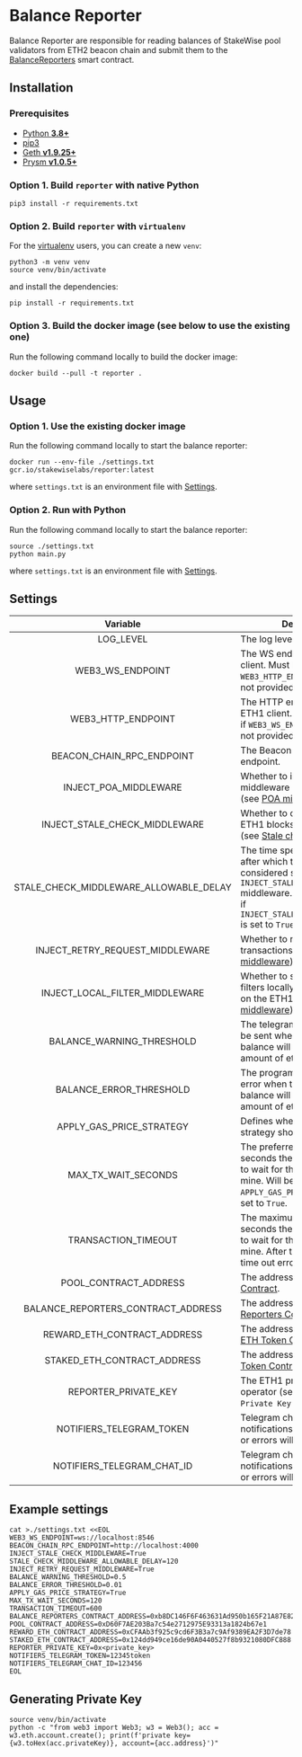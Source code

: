 # Balance Reporter

Balance Reporter are responsible for reading balances of StakeWise pool validators from ETH2 beacon chain and submit
them to the [BalanceReporters](https://github.com/stakewise/contracts/blob/0b7a80e0f8fe0ffcc428fcf4392955b636dc723e/contracts/BalanceReporters.sol) smart contract.

## Installation

### Prerequisites

- [Python **3.8+**](https://www.python.org/about/gettingstarted/)
- [pip3](https://pip.pypa.io/en/stable/installing/)
- [Geth **v1.9.25+**](https://github.com/ethereum/go-ethereum)
- [Prysm **v1.0.5+**](https://github.com/prysmaticlabs/prysm)

### Option 1. Build `reporter` with native Python

```shell script
pip3 install -r requirements.txt
```

### Option 2. Build `reporter` with `virtualenv`

For the [virtualenv](https://virtualenv.pypa.io/en/latest/) users, you can create a new `venv`:

```shell script
python3 -m venv venv
source venv/bin/activate
```

and install the dependencies:

```shell script
pip install -r requirements.txt
```

### Option 3. Build the docker image (see below to use the existing one)

Run the following command locally to build the docker image:

```shell script
docker build --pull -t reporter .
```

## Usage

### Option 1. Use the existing docker image

Run the following command locally to start the balance reporter:

```shell script
docker run --env-file ./settings.txt gcr.io/stakewiselabs/reporter:latest
```

where `settings.txt` is an environment file with [Settings](#settings).

### Option 2. Run with Python

Run the following command locally to start the balance reporter:

```shell script
source ./settings.txt
python main.py
```

where `settings.txt` is an environment file with [Settings](#settings).

## Settings

|                Variable                | Description                                                                                                                                                                                             | Required | Default |
|:--------------------------------------:|---------------------------------------------------------------------------------------------------------------------------------------------------------------------------------------------------------|----------|---------|
| LOG_LEVEL                              | The log level of the program.                                                                                                                                                                           | No       | DEBUG   |
| WEB3_WS_ENDPOINT                       | The WS endpoint to the ETH1 client. Must be specified if `WEB3_HTTP_ENDPOINT` endpoint is not provided.                                                                                                 | No       | -       |
| WEB3_HTTP_ENDPOINT                     | The HTTP endpoint to the ETH1 client. Must be specified if `WEB3_WS_ENDPOINT` endpoint is not provided.                                                                                                 | No       | -       |
| BEACON_CHAIN_RPC_ENDPOINT              | The Beacon Chain RPC HTTP endpoint.                                                                                                                                                                     | Yes      | -       |
| INJECT_POA_MIDDLEWARE                  | Whether to inject POA middleware into Web3 client (see [POA middleware](https://web3py.readthedocs.io/en/stable/middleware.html#geth-style-proof-of-authority)).                                        | No       | False   |
| INJECT_STALE_CHECK_MIDDLEWARE          | Whether to check for stale ETH1 blocks in Web3 client (see [Stale check middleware](https://web3py.readthedocs.io/en/stable/middleware.html#stalecheck)).                                               | No       | False   |
| STALE_CHECK_MIDDLEWARE_ALLOWABLE_DELAY | The time specified in seconds after which the block is considered stale in `INJECT_STALE_CHECK_MIDDLEWARE` middleware. Must be specified if `INJECT_STALE_CHECK_MIDDLEWARE` is set to `True`.           | No       | -       |
| INJECT_RETRY_REQUEST_MIDDLEWARE        | Whether to retry failed transactions (see [Retry middleware](https://web3py.readthedocs.io/en/stable/middleware.html#httprequestretry)).                                                                | No       | False   |
| INJECT_LOCAL_FILTER_MIDDLEWARE         | Whether to store log event filters locally instead of storing on the ETH1 node (see [Local middleware](https://web3py.readthedocs.io/en/stable/middleware.html#locally-managed-log-and-block-filters)). | No       | False   |
| BALANCE_WARNING_THRESHOLD              | The telegram notification will be sent when the reporter's balance will drop below such amount of ether.                                                                                                | Yes      | -       |
| BALANCE_ERROR_THRESHOLD                | The program will exit with an error when the reporter's balance will drop below such amount of ether.                                                                                                   | Yes      | -       |
| APPLY_GAS_PRICE_STRATEGY               | Defines whether the gas strategy should be applied.                                                                                                                                                     | No       | False   |
| MAX_TX_WAIT_SECONDS                    | The preferred number of seconds the reporter is willing to wait for the transaction to mine. Will be applied only if `APPLY_GAS_PRICE_STRATEGY` is set to `True`.                                       | No       | 120     |
| TRANSACTION_TIMEOUT                    | The maximum number of seconds the reporter is willing to wait for the transaction to mine. After that it will throw time out error.                                                                     | Yes      | -       |
| POOL_CONTRACT_ADDRESS                  | The address of the [Pool Contract](https://github.com/stakewise/contracts/blob/0b7a80e0f8fe0ffcc428fcf4392955b636dc723e/contracts/collectors/Pool.sol).                                                 | Yes      | -       |
| BALANCE_REPORTERS_CONTRACT_ADDRESS     | The address of the [Balance Reporters Contract](https://github.com/stakewise/contracts/blob/0b7a80e0f8fe0ffcc428fcf4392955b636dc723e/contracts/BalanceReporters.sol).                                   | Yes      | -       |
| REWARD_ETH_CONTRACT_ADDRESS            | The address of the [Reward ETH Token Contract](https://github.com/stakewise/contracts/blob/0b7a80e0f8fe0ffcc428fcf4392955b636dc723e/contracts/tokens/RewardEthToken.sol).                               | Yes      | -       |
| STAKED_ETH_CONTRACT_ADDRESS            | The address of the  [Staked ETH Token Contract](https://github.com/stakewise/contracts/blob/0b7a80e0f8fe0ffcc428fcf4392955b636dc723e/contracts/tokens/StakedEthToken.sol).                              | Yes      | -       |
| REPORTER_PRIVATE_KEY                   | The ETH1 private key of the operator (see `Generating Private Key` below).                                                                                                                              | Yes      | -       |
| NOTIFIERS_TELEGRAM_TOKEN               | Telegram chat token where notifications about low balance or errors will be sent.                                                                                                                       | Yes      | -       |
| NOTIFIERS_TELEGRAM_CHAT_ID             | Telegram chat ID where notifications about low balance or errors will be sent.                                                                                                                          | Yes      | -       |

## Example settings

```shell script
cat >./settings.txt <<EOL
WEB3_WS_ENDPOINT=ws://localhost:8546
BEACON_CHAIN_RPC_ENDPOINT=http://localhost:4000
INJECT_STALE_CHECK_MIDDLEWARE=True
STALE_CHECK_MIDDLEWARE_ALLOWABLE_DELAY=120
INJECT_RETRY_REQUEST_MIDDLEWARE=True
BALANCE_WARNING_THRESHOLD=0.5
BALANCE_ERROR_THRESHOLD=0.01
APPLY_GAS_PRICE_STRATEGY=True
MAX_TX_WAIT_SECONDS=120
TRANSACTION_TIMEOUT=600
BALANCE_REPORTERS_CONTRACT_ADDRESS=0xb8DC146F6F463631Ad950b165F21A87E824eFA0b
POOL_CONTRACT_ADDRESS=0xD60F7AE203Ba7c54e2712975E93313a1824b67e1
REWARD_ETH_CONTRACT_ADDRESS=0xCFAAb3f925c9cd6F3B3a7c9Af9389EA2F3D7de78
STAKED_ETH_CONTRACT_ADDRESS=0x124dd949ce16de90A0440527f8b9321080DFC888
REPORTER_PRIVATE_KEY=0x<private_key>
NOTIFIERS_TELEGRAM_TOKEN=12345token
NOTIFIERS_TELEGRAM_CHAT_ID=123456
EOL
```

## Generating Private Key

```shell script
source venv/bin/activate
python -c "from web3 import Web3; w3 = Web3(); acc = w3.eth.account.create(); print(f'private key={w3.toHex(acc.privateKey)}, account={acc.address}')"
```